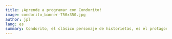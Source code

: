 ```yaml
---
title: ¡Aprende a programar con Condorito!
image: condorito_banner-750x350.jpg
author: jpl
lang: es
summary: Condorito, el clásico personaje de historietas, es el protagonista de las actividades para aprender a programar en la Hora del Código 2016
---
```

